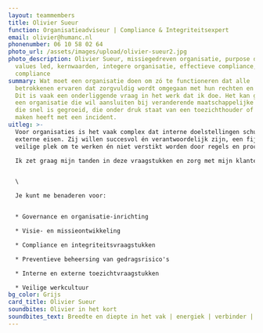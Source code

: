 ```yaml
---
layout: teammembers
title: Olivier Sueur
function: Organisatieadviseur | Compliance & Integriteitsexpert
email: olivier@humanc.nl
phonenumber: 06 10 58 02 64
photo_url: /assets/images/upload/olivier-sueur2.jpg
photo_description: Olivier Sueur, missiegedreven organisatie, purpose driven &
  values led, kernwaarden, integere organisatie, effectieve compliance, ethics &
  compliance
summary: Wat moet een organisatie doen om zó te functioneren dat alle
  betrokkenen ervaren dat zorgvuldig wordt omgegaan met hun rechten en belangen?
  Dit is vaak een onderliggende vraag in het werk dat ik doe. Het kan gaan om
  een organisatie die wil aansluiten bij veranderende maatschappelijke eisen,
  die snel is gegroeid, die onder druk staat van een toezichthouder of die te
  maken heeft met een incident.
uitleg: >-
  Voor organisaties is het vaak complex dat interne doelstellingen schuren met
  externe eisen. Zij willen succesvol én verantwoordelijk zijn, een fijne en
  veilige plek om te werken én niet verstikt worden door regels en procedures. 

  Ik zet graag mijn tanden in deze vraagstukken en zorg met mijn klanten dat zij gezonde en integere organisaties zijn en blijven, om te doen wat nodig is. Dat doe ik vooral voor commerciële bedrijven, financiële instellingen, zakelijke dienstverleners en overheidsorganisaties.


  \

  Je kunt me benaderen voor: 


  * Governance en organisatie-inrichting

  * Visie- en missieontwikkeling

  * Compliance en integriteitsvraagstukken

  * Preventieve beheersing van gedragsrisico's 

  * Interne en externe toezichtvraagstukken

  * Veilige werkcultuur
bg_color: Grijs
card_title: Olivier Sueur
soundbites: Olivier in het kort
soundbites_text: Breedte en diepte in het vak | energiek | verbinder | buitenmens
---
```

